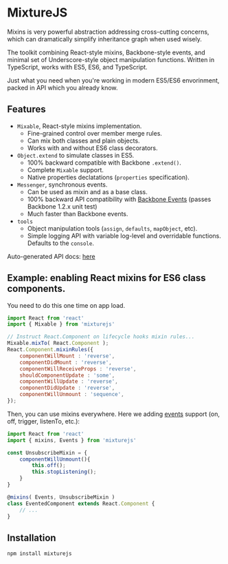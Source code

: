 # MixtureJS

Mixins is very powerful abstraction addressing cross-cutting concerns, which can dramatically simplify inheritance graph when used wisely.

The toolkit combining React-style mixins, Backbone-style events, and minimal set of Underscore-style object manipulation functions.
Written in TypeScript, works with ES5, ES6, and TypeScript.

Just what you need when you're working in modern ES5/ES6 envorinment, packed in API which you already know.

## Features

- `Mixable`, React-style mixins implementation.
    - Fine-grained control over member merge rules.
    - Can mix both classes and plain objects.
    - Works with and without ES6 class decorators.
- `Object.extend` to simulate classes in ES5.
    - 100% backward compatible with Backbone `.extend()`.
    - Complete `Mixable` support.
    - Native properties declatations (`properties` specification).
- `Messenger`, synchronous events.
    - Can be used as mixin and as a base class.
    - 100% backward API compatibility with [Backbone Events](http://backbonejs.org/#Events) (passes Backbone 1.2.x unit test)
    - Much faster than Backbone events.
- `tools`
    - Object manipulation tools (`assign`, `defaults`, `mapObject`, etc).
    - Simple logging API with variable log-level and overridable functions. Defaults to the `console`.

Auto-generated API docs: [here](/docs/index.html)

## Example: enabling React mixins for ES6 class components.

You need to do this one time on app load.

```javascript
import React from 'react'
import { Mixable } from 'mixturejs'

// Instruct React.Component on lifecycle hooks mixin rules...
Mixable.mixTo( React.Component );
React.Component.mixinRules({
    componentWillMount : 'reverse',
    componentDidMount : 'reverse',
    componentWillReceiveProps : 'reverse',
    shouldComponentUpdate : 'some',
    componentWillUpdate : 'reverse',
    componentDidUpdate : 'reverse',
    componentWillUnmount : 'sequence',
});
```

Then, you can use mixins everywhere. Here we adding [events](http://backbonejs.org/#Events) support (on, off, trigger, listenTo, etc.):

```javascript
import React from 'react'
import { mixins, Events } from 'mixturejs'

const UnsubscribeMixin = {
    componentWillUnmount(){
        this.off();
        this.stopListening();
    }
}

@mixins( Events, UnsubscribeMixin )
class EventedComponent extends React.Component {
    // ...
}
```

## Installation

`npm install mixturejs`
